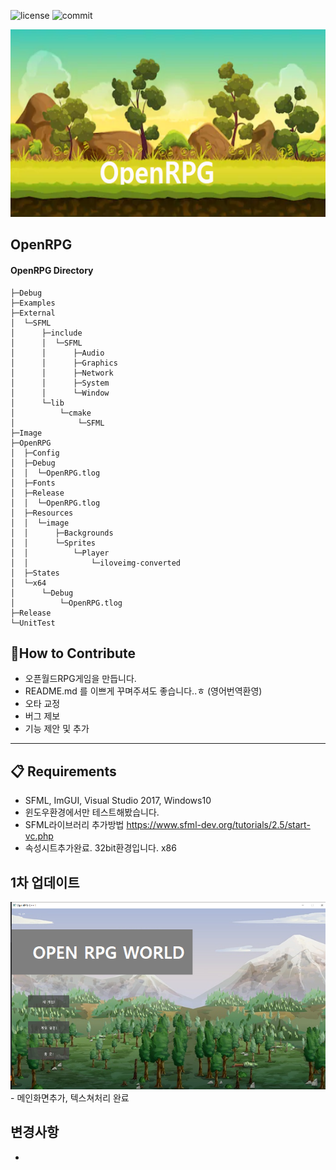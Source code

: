 ﻿![license](https://img.shields.io/crates/l/crate)
![commit](https://img.shields.io/github/last-commit/OpenRPGs/OpenRPG)
<center><img src="./Image/head.PNG" width="600" height="300"></center> 

## OpenRPG 


#### OpenRPG Directory 
    ├─Debug 
    ├─Examples 
    ├─External 
    │  └─SFML 
    │      ├─include 
    │      │  └─SFML 
    │      │      ├─Audio 
    │      │      ├─Graphics 
    │      │      ├─Network 
    │      │      ├─System 
    │      │      └─Window 
    │      └─lib 
    │          └─cmake 
    │              └─SFML 
    ├─Image 
    ├─OpenRPG
    │  ├─Config
    │  ├─Debug
    │  │  └─OpenRPG.tlog
    │  ├─Fonts
    │  ├─Release
    │  │  └─OpenRPG.tlog
    │  ├─Resources
    │  │  └─image
    │  │      ├─Backgrounds
    │  │      └─Sprites
    │  │          └─Player
    │  │              └─iloveimg-converted
    │  ├─States
    │  └─x64
    │      └─Debug
    │          └─OpenRPG.tlog
    ├─Release
    └─UnitTest
    
## 👏How to Contribute
 
- 오픈월드RPG게임을 만듭니다.
- README.md 를 이쁘게 꾸며주셔도 좋습니다..ㅎ (영어번역환영) 
- 오타 교정
- 버그 제보
- 기능 제안 및 추가 
 ***
    
## 📋 Requirements 
  
- SFML, ImGUI, Visual Studio 2017, Windows10
- 윈도우환경에서만 테스트해봤습니다. 
- SFML라이브러리 추가방법 https://www.sfml-dev.org/tutorials/2.5/start-vc.php
- 속성시트추가완료. 32bit환경입니다. x86 
 
## 1차 업데이트 
<center><img src="./Image/menu.PNG" width="600" height="300"></center> 
- 메인화면추가, 텍스쳐처리 완료

## 변경사항 
- 
